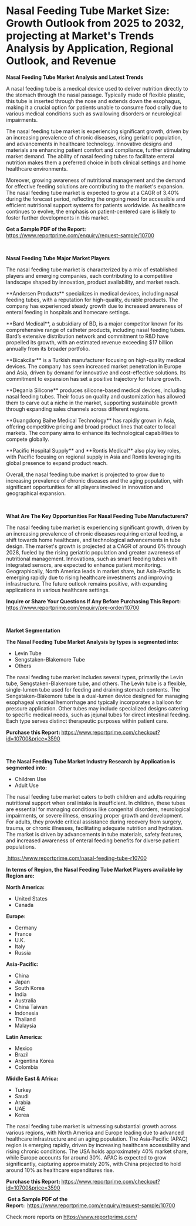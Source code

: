 <p><h1>Nasal Feeding Tube Market Size: Growth Outlook from 2025 to 2032, projecting at Market's Trends Analysis by Application, Regional Outlook, and Revenue</h1></p><p><strong>Nasal Feeding Tube Market Analysis and Latest Trends</strong></p>
<p><p>A nasal feeding tube is a medical device used to deliver nutrition directly to the stomach through the nasal passage. Typically made of flexible plastic, this tube is inserted through the nose and extends down the esophagus, making it a crucial option for patients unable to consume food orally due to various medical conditions such as swallowing disorders or neurological impairments.</p><p>The nasal feeding tube market is experiencing significant growth, driven by an increasing prevalence of chronic diseases, rising geriatric population, and advancements in healthcare technology. Innovative designs and materials are enhancing patient comfort and compliance, further stimulating market demand. The ability of nasal feeding tubes to facilitate enteral nutrition makes them a preferred choice in both clinical settings and home healthcare environments.</p><p>Moreover, growing awareness of nutritional management and the demand for effective feeding solutions are contributing to the market's expansion. The nasal feeding tube market is expected to grow at a CAGR of 3.40% during the forecast period, reflecting the ongoing need for accessible and efficient nutritional support systems for patients worldwide. As healthcare continues to evolve, the emphasis on patient-centered care is likely to foster further developments in this market.</p></p>
<p><strong>Get a Sample PDF of the Report:&nbsp;</strong> <a href="https://www.reportprime.com/enquiry/request-sample/10700?utm_campaign=2237&utm_medium=2&utm_source=Github&utm_content=ia&utm_term=20032025&utm_id=nasal-feeding-tube">https://www.reportprime.com/enquiry/request-sample/10700</a></p>
<p>&nbsp;</p>
<p><strong>Nasal Feeding Tube Major Market Players</strong></p>
<p><p>The nasal feeding tube market is characterized by a mix of established players and emerging companies, each contributing to a competitive landscape shaped by innovation, product availability, and market reach.</p><p>**Andersen Products** specializes in medical devices, including nasal feeding tubes, with a reputation for high-quality, durable products. The company has experienced steady growth due to increased awareness of enteral feeding in hospitals and homecare settings.</p><p>**Bard Medical**, a subsidiary of BD, is a major competitor known for its comprehensive range of catheter products, including nasal feeding tubes. Bard’s extensive distribution network and commitment to R&D have propelled its growth, with an estimated revenue exceeding $17 billion annually from its broader portfolio.</p><p>**Bicakcilar** is a Turkish manufacturer focusing on high-quality medical devices. The company has seen increased market penetration in Europe and Asia, driven by demand for innovative and cost-effective solutions. Its commitment to expansion has set a positive trajectory for future growth.</p><p>**Degania Silicone** produces silicone-based medical devices, including nasal feeding tubes. Their focus on quality and customization has allowed them to carve out a niche in the market, supporting sustainable growth through expanding sales channels across different regions.</p><p>**Guangdong Baihe Medical Technology** has rapidly grown in Asia, offering competitive pricing and broad product lines that cater to local markets. The company aims to enhance its technological capabilities to compete globally.</p><p>**Pacific Hospital Supply** and **Rontis Medical** also play key roles, with Pacific focusing on regional supply in Asia and Rontis leveraging its global presence to expand product reach.</p><p>Overall, the nasal feeding tube market is projected to grow due to increasing prevalence of chronic diseases and the aging population, with significant opportunities for all players involved in innovation and geographical expansion.</p></p>
<p>&nbsp;</p>
<p><strong>What Are The Key Opportunities For Nasal Feeding Tube Manufacturers?</strong></p>
<p><p>The nasal feeding tube market is experiencing significant growth, driven by an increasing prevalence of chronic diseases requiring enteral feeding, a shift towards home healthcare, and technological advancements in tube design. The market's growth is projected at a CAGR of around 6% through 2028, fueled by the rising geriatric population and greater awareness of nutritional management. Innovations, such as smart feeding tubes with integrated sensors, are expected to enhance patient monitoring. Geographically, North America leads in market share, but Asia-Pacific is emerging rapidly due to rising healthcare investments and improving infrastructure. The future outlook remains positive, with expanding applications in various healthcare settings.</p></p>
<p><strong>Inquire or Share Your Questions If Any Before Purchasing This Report:</strong> <a href="https://www.reportprime.com/enquiry/pre-order/10700?utm_campaign=2237&utm_medium=2&utm_source=Github&utm_content=ia&utm_term=20032025&utm_id=nasal-feeding-tube">https://www.reportprime.com/enquiry/pre-order/10700</a></p>
<p>&nbsp;</p>
<p><strong>Market Segmentation</strong></p>
<p><strong>The Nasal Feeding Tube Market Analysis by types is segmented into:</strong></p>
<p><ul><li>Levin Tube</li><li>Sengstaken-Blakemore Tube</li><li>Others</li></ul></p>
<p><p>The nasal feeding tube market includes several types, primarily the Levin tube, Sengstaken-Blakemore tube, and others. The Levin tube is a flexible, single-lumen tube used for feeding and draining stomach contents. The Sengstaken-Blakemore tube is a dual-lumen device designed for managing esophageal variceal hemorrhage and typically incorporates a balloon for pressure application. Other tubes may include specialized designs catering to specific medical needs, such as jejunal tubes for direct intestinal feeding. Each type serves distinct therapeutic purposes within patient care.</p></p>
<p><strong>Purchase this Report:&nbsp;</strong><a href="https://www.reportprime.com/checkout?id=10700&price=3590&utm_campaign=2237&utm_medium=2&utm_source=Github&utm_content=ia&utm_term=20032025&utm_id=nasal-feeding-tube">https://www.reportprime.com/checkout?id=10700&price=3590</a></p>
<p>&nbsp;</p>
<p><strong>The Nasal Feeding Tube Market Industry Research by Application is segmented into:</strong></p>
<p><ul><li>Children Use</li><li>Adult Use</li></ul></p>
<p><p>The nasal feeding tube market caters to both children and adults requiring nutritional support when oral intake is insufficient. In children, these tubes are essential for managing conditions like congenital disorders, neurological impairments, or severe illness, ensuring proper growth and development. For adults, they provide critical assistance during recovery from surgery, trauma, or chronic illnesses, facilitating adequate nutrition and hydration. The market is driven by advancements in tube materials, safety features, and increased awareness of enteral feeding benefits for diverse patient populations.</p></p>
<p><a href="https://www.reportprime.com/nasal-feeding-tube-r10700?utm_campaign=2237&utm_medium=2&utm_source=Github&utm_content=ia&utm_term=20032025&utm_id=nasal-feeding-tube">&nbsp;https://www.reportprime.com/nasal-feeding-tube-r10700</a></p>
<p><strong>In terms of Region, the Nasal Feeding Tube Market Players available by Region are:</strong></p>
<p>
    <p> <strong> North America: </strong>
        <ul>
            <li>United States</li>
            <li>Canada</li>
        </ul>
        </p> 
    <p> <strong> Europe: </strong>
        <ul>
            <li>Germany</li>
            <li>France</li>
            <li>U.K.</li>
            <li>Italy</li>
            <li>Russia</li>
        </ul>
        </p> 
    <p> <strong> Asia-Pacific: </strong>
        <ul>
            <li>China</li>
            <li>Japan</li>
            <li>South Korea</li>
            <li>India</li>
            <li>Australia</li>
            <li>China Taiwan</li>
            <li>Indonesia</li>
            <li>Thailand</li>
            <li>Malaysia</li>
        </ul>
        </p> 
    <p> <strong> Latin America: </strong>
        <ul>
            <li>Mexico</li>
            <li>Brazil</li>
            <li>Argentina Korea</li>
            <li>Colombia</li>
        </ul>
        </p> 
    <p> <strong> Middle East & Africa: </strong>
        <ul>
            <li>Turkey</li>
            <li>Saudi</li>
            <li>Arabia</li>
            <li>UAE</li>
            <li>Korea</li>
        </ul>
    </p>
    </p>
<p><p>The nasal feeding tube market is witnessing substantial growth across various regions, with North America and Europe leading due to advanced healthcare infrastructure and an aging population. The Asia-Pacific (APAC) region is emerging rapidly, driven by increasing healthcare accessibility and rising chronic conditions. The USA holds approximately 40% market share, while Europe accounts for around 30%. APAC is expected to grow significantly, capturing approximately 20%, with China projected to hold around 10% as healthcare expenditures rise.</p></p>
<p><strong>Purchase this Report: </strong><a href="https://www.reportprime.com/checkout?id=10700&price=3590&utm_campaign=2237&utm_medium=2&utm_source=Github&utm_content=ia&utm_term=20032025&utm_id=nasal-feeding-tube">https://www.reportprime.com/checkout?id=10700&price=3590</a></p>
<p>&nbsp;<strong>Get a Sample PDF of the Report:&nbsp;&nbsp;</strong><a href="https://www.reportprime.com/enquiry/request-sample/10700?utm_campaign=2237&utm_medium=2&utm_source=Github&utm_content=ia&utm_term=20032025&utm_id=nasal-feeding-tube">https://www.reportprime.com/enquiry/request-sample/10700</a></p>
<p><strong></strong></p>
<p>Check more reports on <a href="https://www.reportprime.com/?utm_campaign=2237&utm_medium=2&utm_source=Github&utm_content=ia&utm_term=20032025&utm_id=nasal-feeding-tube">https://www.reportprime.com/</a></p>
